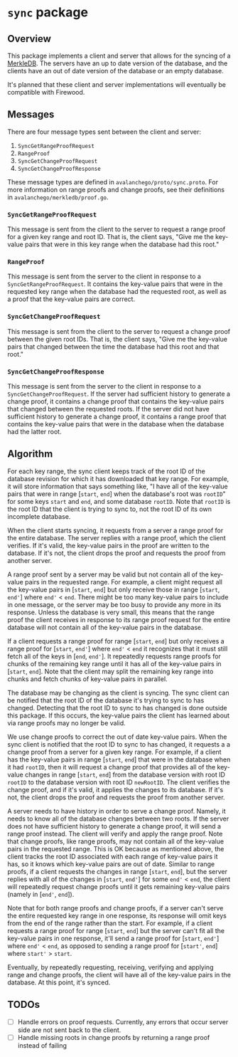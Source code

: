 # `sync` package

## Overview

This package implements a client and server that allows for the syncing of a [MerkleDB](../merkledb/README.md). The servers have an up to date version of the database, and the clients have an out of date version of the database or an empty database.

It's planned that these client and server implementations will eventually be compatible with Firewood.

## Messages

There are four message types sent between the client and server:

1. `SyncGetRangeProofRequest`
2. `RangeProof`
3. `SyncGetChangeProofRequest`
4. `SyncGetChangeProofResponse`

These message types are defined in `avalanchego/proto/sync.proto`.
For more information on range proofs and change proofs, see their definitions in `avalanchego/merkledb/proof.go`.

### `SyncGetRangeProofRequest`

This message is sent from the client to the server to request a range proof for a given key range and root ID. That is, the client says, "Give me the key-value pairs that were in this key range when the database had this root."

### `RangeProof`

This message is sent from the server to the client in response to a `SyncGetRangeProofRequest`. It contains the key-value pairs that were in the requested key range when the database had the requested root, as well as a proof that the key-value pairs are correct.

### `SyncGetChangeProofRequest`

This message is sent from the client to the server to request a change proof between the given root IDs. That is, the client says, "Give me the key-value pairs that changed between the time the database had this root and that root."

### `SyncGetChangeProofResponse`

This message is sent from the server to the client in response to a `SyncGetChangeProofRequest`. If the server had sufficient history to generate a change proof, it contains a change proof that contains the key-value pairs that changed between the requested roots. If the server did not have sufficient history to generate a change proof, it contains a range proof that contains the key-value pairs that were in the database when the database had the latter root.

## Algorithm

For each key range, the sync client keeps track of the root ID of the database revision for which it has downloaded that key range. For example, it will store information that says something like, "I have all of the key-value pairs that were in range [`start`, `end`] when the database's root was `rootID`" for some keys `start` and `end`, and some database `rootID`. Note that `rootID` is the root ID that the client is trying to sync to, not the root ID of its own incomplete database.

When the client starts syncing, it requests from a server a range proof for the entire database. The server replies with a range proof, which the client verifies. If it's valid, the key-value pairs in the proof are written to the database. If it's not, the client drops the proof and requests the proof from another server. 

A range proof sent by a server may be valid but not contain all of the key-value pairs in the requested range. For example, a client might request all the key-value pairs in [`start`, `end`] but only receive those in range [`start`, `end'`] where `end'` < `end`. There might be too many key-value pairs to include in one message, or the server may be too busy to provide any more in its response. Unless the database is very small, this means that the range proof the client receives in response to its range proof request for the entire database will not contain all of the key-value pairs in the database.

If a client requests a range proof for range [`start`, `end`] but only receives a range proof for [`start`, `end'`] where `end'` < `end` it recognizes that it must still fetch all of the keys in [`end`, `end'`]. It repeatedly requests range proofs for chunks of the remaining key range until it has all of the key-value pairs in [`start`, `end`]. Note that the client may split the remaining key range into chunks and fetch chunks of key-value pairs in parallel.

The database may be changing as the client is syncing. The sync client can be notified that the root ID of the database it's trying to sync to has changed. Detecting that the root ID to sync to has changed is done outside this package. If this occurs, the key-value pairs the client has learned about via range proofs may no longer be valid.

We use change proofs to correct the out of date key-value pairs. When the sync client is notified that the root ID to sync to has changed, it requests a a change proof from a server for a given key range. For example, if a client has the key-value pairs in range [`start`, `end`] that were in the database when it had `rootID`, then it will request a change proof that provides all of the key-value changes in range [`start`, `end`] from the database version with root ID `rootID` to the database version with root ID `newRootID`. The client verifies the change proof, and if it's valid, it applies the changes to its database. If it's not, the client drops the proof and requests the proof from another server.

A server needs to have history in order to serve a change proof. Namely, it needs to know all of the database changes between two roots. If the server does not have sufficient history to generate a change proof, it will send a range proof instead. The client will verify and apply the range proof. Note that change proofs, like range proofs, may not contain all of the key-value pairs in the requested range. This is OK because as mentioned above, the client tracks the root ID associated with each range of key-value pairs it has, so it knows which key-value pairs are out of date. Similar to range proofs, if a client requests the changes in range [`start`, `end`], but the server replies with all of the changes in [`start`, `end'`] for some `end'` < `end`, the client will repeatedly request change proofs until it gets remaining key-value pairs (namely in [`end'`, `end`]). 

Note that for both range proofs and change proofs, if a server can't serve the entire requested key range in one response, its response will omit keys from the end of the range rather than the start. For example, if a client requests a range proof for range [`start`, `end`] but the server can't fit all the key-value pairs in one response, it'll send a range proof for [`start`, `end'`] where `end'` < `end`, as opposed to sending a range proof for [`start'`, `end`] where `start'` > `start`.

Eventually, by repeatedly requesting, receiving, verifying and applying range and change proofs, the client will have all of the key-value pairs in the database. At this point, it's synced.

## TODOs

- [ ] Handle errors on proof requests.  Currently, any errors that occur server side are not sent back to the client.
- [ ] Handle missing roots in change proofs by returning a range proof instead of failing

